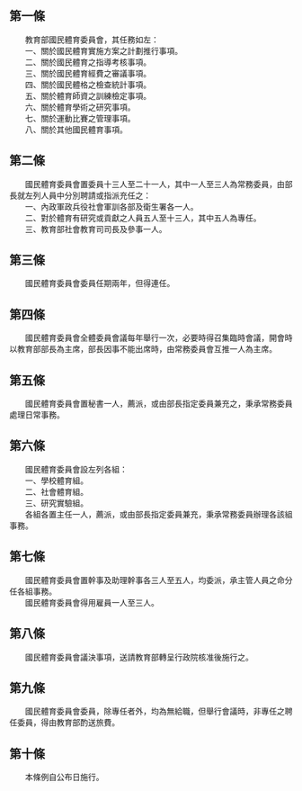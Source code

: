 第一條 
-------
　　教育部國民體育委員會，其任務如左：  
　　一、關於國民體育實施方案之計劃推行事項。  
　　二、關於國民體育之指導考核事項。  
　　三、關於國民體育經費之審議事項。  
　　四、關於國民體格之檢查統計事項。  
　　五、關於體育師資之訓練檢定事項。  
　　六、關於體育學術之研究事項。  
　　七、關於運動比賽之管理事項。  
　　八、關於其他國民體育事項。  


第二條 
-------
　　國民體育委員會置委員十三人至二十一人，其中一人至三人為常務委員，由部長就左列人員中分別聘請或指派充任之：  
　　一、內政軍政兵役社會軍訓各部及衛生署各一人。  
　　二、對於體育有研究或貢獻之人員五人至十三人，其中五人為專任。  
　　三、教育部社會教育司司長及參事一人。  


第三條 
-------
　　國民體育委員會委員任期兩年，但得連任。  


第四條 
-------
　　國民體育委員會全體委員會議每年舉行一次，必要時得召集臨時會議，開會時以教育部部長為主席，部長因事不能出席時，由常務委員會互推一人為主席。  


第五條 
-------
　　國民體育委員會置秘書一人，薦派，或由部長指定委員兼充之，秉承常務委員處理日常事務。  


第六條 
-------
　　國民體育委員會設左列各組：  
　　一、學校體育組。  
　　二、社會體育組。  
　　三、研究實驗組。  
　　各組各置主任一人，薦派，或由部長指定委員兼充，秉承常務委員辦理各該組事務。  


第七條 
-------
　　國民體育委員會置幹事及助理幹事各三人至五人，均委派，承主管人員之命分任各組事務。  
　　國民體育委員會得用雇員一人至三人。  


第八條 
-------
　　國民體育委員會議決事項，送請教育部轉呈行政院核准後施行之。  


第九條 
-------
　　國民體育委員會委員，除專任者外，均為無給職，但舉行會議時，非專任之聘任委員，得由教育部酌送旅費。  


第十條 
-------
　　本條例自公布日施行。